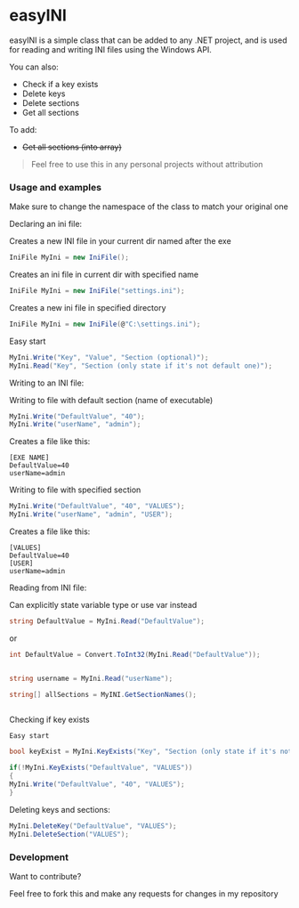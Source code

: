 # easyINI


easyINI is a simple class that can be added to any .NET project, and is used for reading and writing INI files using the Windows API.

You can also:
  - Check if a key exists
  - Delete keys
  - Delete sections
  - Get all sections
  
To add:
  - ~~Get all sections (into array)~~

> Feel free to use this in
> any personal projects
> without attribution


### Usage and examples

Make sure to change the namespace of the class to match your original one

Declaring an ini file:

Creates a new INI file in your current dir named after the exe
```csharp
IniFile MyIni = new IniFile();
```
Creates an ini file in current dir with specified name
```csharp
IniFile MyIni = new IniFile("settings.ini");
```

Creates a new ini file in specified directory
```csharp
IniFile MyIni = new IniFile(@"C:\settings.ini");
```

Easy start
```csharp 
MyIni.Write("Key", "Value", "Section (optional)");
MyIni.Read("Key", "Section (only state if it's not default one)");
```
    
Writing to an INI file:
    
Writing to file with default section (name of executable)
```csharp
MyIni.Write("DefaultValue", "40");
MyIni.Write("userName", "admin");
```

Creates a file like this:

	[EXE NAME]
	DefaultValue=40
	userName=admin

Writing to file with specified section
```csharp
MyIni.Write("DefaultValue", "40", "VALUES");
MyIni.Write("userName", "admin", "USER");
```

Creates a file like this:

	[VALUES]
	DefaultValue=40
	[USER]
	userName=admin
    
Reading from INI file:
    
Can explicitly state variable type or use var instead
```csharp
string DefaultValue = MyIni.Read("DefaultValue");
```
or
```csharp
int DefaultValue = Convert.ToInt32(MyIni.Read("DefaultValue"));


string username = MyIni.Read("userName");

string[] allSections = MyINI.GetSectionNames();
    
```
Checking if key exists
    
    Easy start
    
```csharp
bool keyExist = MyIni.KeyExists("Key", "Section (only state if it's not default one)");

if(!MyIni.KeyExists("DefaultValue", "VALUES"))
{
MyIni.Write("DefaultValue", "40", "VALUES");
}
```

Deleting keys and sections:

```csharp
MyIni.DeleteKey("DefaultValue", "VALUES");
MyIni.DeleteSection("VALUES");
```

### Development

Want to contribute?

Feel free to fork this and make any requests for changes in my repository
